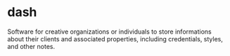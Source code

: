 # dash

Software for creative organizations or individuals to store informations about their clients and associated properties, including credentials, styles, and other notes.
